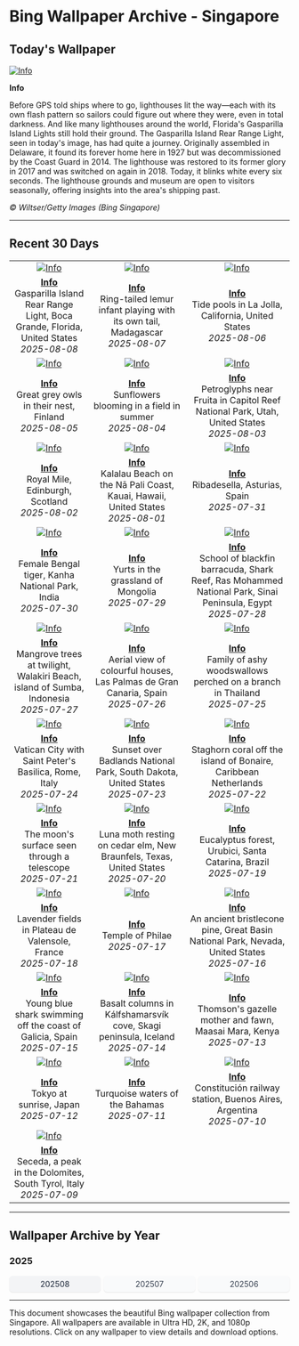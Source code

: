 # Bing Wallpaper Archive - Singapore

## Today's Wallpaper

[![Info](https://www.bing.com/th?id=OHR.GasparillaLight_ROW6062509878_UHD.jpg&pid=hp&w=2560)](https://bing.codexun.com/sg/detail/20250808)

**Info**

Before GPS told ships where to go, lighthouses lit the way—each with its own flash pattern so sailors could figure out where they were, even in total darkness. And like many lighthouses around the world, Florida's Gasparilla Island Lights still hold their ground. The Gasparilla Island Rear Range Light, seen in today's image, has had quite a journey. Originally assembled in Delaware, it found its forever home here in 1927 but was decommissioned by the Coast Guard in 2014. The lighthouse was restored to its former glory in 2017 and was switched on again in 2018. Today, it blinks white every six seconds. The lighthouse grounds and museum are open to visitors seasonally, offering insights into the area's shipping past.

*© Wiltser/Getty Images (Bing Singapore)*

---

## Recent 30 Days

| | | |
|:---:|:---:|:---:|
| [![Info](https://www.bing.com/th?id=OHR.GasparillaLight_ROW6062509878_UHD.jpg&pid=hp&w=2560)](https://bing.codexun.com/sg/detail/20250808) | [![Info](https://www.bing.com/th?id=OHR.BabyLemur_ROW5956965002_UHD.jpg&pid=hp&w=2560)](https://bing.codexun.com/sg/detail/20250807) | [![Info](https://www.bing.com/th?id=OHR.CaliforniaTidepool_ROW5850471362_UHD.jpg&pid=hp&w=2560)](https://bing.codexun.com/sg/detail/20250806) | 
| **[Info](https://bing.codexun.com/sg/detail/20250808)**<br>Gasparilla Island Rear Range Light, Boca Grande, Florida, United States<br>*2025-08-08* | **[Info](https://bing.codexun.com/sg/detail/20250807)**<br>Ring-tailed lemur infant playing with its own tail, Madagascar<br>*2025-08-07* | **[Info](https://bing.codexun.com/sg/detail/20250806)**<br>Tide pools in La Jolla, California, United States<br>*2025-08-06* | 
| [![Info](https://www.bing.com/th?id=OHR.LaplandOwl_ROW5757623428_UHD.jpg&pid=hp&w=2560)](https://bing.codexun.com/sg/detail/20250805) | [![Info](https://www.bing.com/th?id=OHR.HappySunflower_ROW5658655277_UHD.jpg&pid=hp&w=2560)](https://bing.codexun.com/sg/detail/20250804) | [![Info](https://www.bing.com/th?id=OHR.FruitaPetroglyphs_ROW5543812447_UHD.jpg&pid=hp&w=2560)](https://bing.codexun.com/sg/detail/20250803) | 
| **[Info](https://bing.codexun.com/sg/detail/20250805)**<br>Great grey owls in their nest, Finland<br>*2025-08-05* | **[Info](https://bing.codexun.com/sg/detail/20250804)**<br>Sunflowers blooming in a field in summer<br>*2025-08-04* | **[Info](https://bing.codexun.com/sg/detail/20250803)**<br>Petroglyphs near Fruita in Capitol Reef National Park, Utah, United States<br>*2025-08-03* | 
| [![Info](https://www.bing.com/th?id=OHR.EdinburghFringe_ROW5428357489_UHD.jpg&pid=hp&w=2560)](https://bing.codexun.com/sg/detail/20250802) | [![Info](https://www.bing.com/th?id=OHR.NaPaliKauai_ROW5276434924_UHD.jpg&pid=hp&w=2560)](https://bing.codexun.com/sg/detail/20250801) | [![Info](https://www.bing.com/th?id=OHR.RibadesellaSummer_ROW5171975400_UHD.jpg&pid=hp&w=2560)](https://bing.codexun.com/sg/detail/20250731) | 
| **[Info](https://bing.codexun.com/sg/detail/20250802)**<br>Royal Mile, Edinburgh, Scotland<br>*2025-08-02* | **[Info](https://bing.codexun.com/sg/detail/20250801)**<br>Kalalau Beach on the Nā Pali Coast, Kauai, Hawaii, United States<br>*2025-08-01* | **[Info](https://bing.codexun.com/sg/detail/20250731)**<br>Ribadesella, Asturias, Spain<br>*2025-07-31* | 
| [![Info](https://www.bing.com/th?id=OHR.TigerDay_ROW4927777950_UHD.jpg&pid=hp&w=2560)](https://bing.codexun.com/sg/detail/20250730) | [![Info](https://www.bing.com/th?id=OHR.MongoliaYurts_ROW4824239487_UHD.jpg&pid=hp&w=2560)](https://bing.codexun.com/sg/detail/20250729) | [![Info](https://www.bing.com/th?id=OHR.BlackfinBarracuda_ROW4721072499_UHD.jpg&pid=hp&w=2560)](https://bing.codexun.com/sg/detail/20250728) | 
| **[Info](https://bing.codexun.com/sg/detail/20250730)**<br>Female Bengal tiger, Kanha National Park, India<br>*2025-07-30* | **[Info](https://bing.codexun.com/sg/detail/20250729)**<br>Yurts in the grassland of Mongolia<br>*2025-07-29* | **[Info](https://bing.codexun.com/sg/detail/20250728)**<br>School of blackfin barracuda, Shark Reef, Ras Mohammed National Park, Sinai Peninsula, Egypt<br>*2025-07-28* | 
| [![Info](https://www.bing.com/th?id=OHR.MangroveTwilight_ROW4626130443_UHD.jpg&pid=hp&w=2560)](https://bing.codexun.com/sg/detail/20250727) | [![Info](https://www.bing.com/th?id=OHR.LasPalmas_ROW4505111661_UHD.jpg&pid=hp&w=2560)](https://bing.codexun.com/sg/detail/20250726) | [![Info](https://www.bing.com/th?id=OHR.AshyWoodswallow_ROW0000420936_UHD.jpg&pid=hp&w=2560)](https://bing.codexun.com/sg/detail/20250725) | 
| **[Info](https://bing.codexun.com/sg/detail/20250727)**<br>Mangrove trees at twilight, Walakiri Beach, island of Sumba, Indonesia<br>*2025-07-27* | **[Info](https://bing.codexun.com/sg/detail/20250726)**<br>Aerial view of colourful houses, Las Palmas de Gran Canaria, Spain<br>*2025-07-26* | **[Info](https://bing.codexun.com/sg/detail/20250725)**<br>Family of ashy woodswallows perched on a branch in Thailand<br>*2025-07-25* | 
| [![Info](https://www.bing.com/th?id=OHR.VaticanCity_ROW9915711454_UHD.jpg&pid=hp&w=2560)](https://bing.codexun.com/sg/detail/20250724) | [![Info](https://www.bing.com/th?id=OHR.BadlandsSunset_ROW9806016673_UHD.jpg&pid=hp&w=2560)](https://bing.codexun.com/sg/detail/20250723) | [![Info](https://www.bing.com/th?id=OHR.AcroporaReef_ROW9713296408_UHD.jpg&pid=hp&w=2560)](https://bing.codexun.com/sg/detail/20250722) | 
| **[Info](https://bing.codexun.com/sg/detail/20250724)**<br>Vatican City with Saint Peter's Basilica, Rome, Italy<br>*2025-07-24* | **[Info](https://bing.codexun.com/sg/detail/20250723)**<br>Sunset over Badlands National Park, South Dakota, United States<br>*2025-07-23* | **[Info](https://bing.codexun.com/sg/detail/20250722)**<br>Staghorn coral off the island of Bonaire, Caribbean Netherlands<br>*2025-07-22* | 
| [![Info](https://www.bing.com/th?id=OHR.BigMoon_ROW9629931774_UHD.jpg&pid=hp&w=2560)](https://bing.codexun.com/sg/detail/20250721) | [![Info](https://www.bing.com/th?id=OHR.MothWeek_ROW9542610307_UHD.jpg&pid=hp&w=2560)](https://bing.codexun.com/sg/detail/20250720) | [![Info](https://www.bing.com/th?id=OHR.EucaliptoSC_ROW7955901675_UHD.jpg&pid=hp&w=2560)](https://bing.codexun.com/sg/detail/20250719) | 
| **[Info](https://bing.codexun.com/sg/detail/20250721)**<br>The moon's surface seen through a telescope<br>*2025-07-21* | **[Info](https://bing.codexun.com/sg/detail/20250720)**<br>Luna moth resting on cedar elm, New Braunfels, Texas, United States<br>*2025-07-20* | **[Info](https://bing.codexun.com/sg/detail/20250719)**<br>Eucalyptus forest, Urubici, Santa Catarina, Brazil<br>*2025-07-19* | 
| [![Info](https://www.bing.com/th?id=OHR.FranceLavender_ROW9151171980_UHD.jpg&pid=hp&w=2560)](https://bing.codexun.com/sg/detail/20250718) | [![Info](https://www.bing.com/th?id=OHR.TemplePhilae_ROW9063878443_UHD.jpg&pid=hp&w=2560)](https://bing.codexun.com/sg/detail/20250717) | [![Info](https://www.bing.com/th?id=OHR.PerseidsPine_ROW8981452096_UHD.jpg&pid=hp&w=2560)](https://bing.codexun.com/sg/detail/20250716) | 
| **[Info](https://bing.codexun.com/sg/detail/20250718)**<br>Lavender fields in Plateau de Valensole, France<br>*2025-07-18* | **[Info](https://bing.codexun.com/sg/detail/20250717)**<br>Temple of Philae<br>*2025-07-17* | **[Info](https://bing.codexun.com/sg/detail/20250716)**<br>An ancient bristlecone pine, Great Basin National Park, Nevada, United States<br>*2025-07-16* | 
| [![Info](https://www.bing.com/th?id=OHR.YoungShark_ROW8712681767_UHD.jpg&pid=hp&w=2560)](https://bing.codexun.com/sg/detail/20250715) | [![Info](https://www.bing.com/th?id=OHR.BasaltColumns_ROW8629166407_UHD.jpg&pid=hp&w=2560)](https://bing.codexun.com/sg/detail/20250714) | [![Info](https://www.bing.com/th?id=OHR.ThomsonGazelle_ROW8400660458_UHD.jpg&pid=hp&w=2560)](https://bing.codexun.com/sg/detail/20250713) | 
| **[Info](https://bing.codexun.com/sg/detail/20250715)**<br>Young blue shark swimming off the coast of Galicia, Spain<br>*2025-07-15* | **[Info](https://bing.codexun.com/sg/detail/20250714)**<br>Basalt columns in Kálfshamarsvík cove, Skagi peninsula, Iceland<br>*2025-07-14* | **[Info](https://bing.codexun.com/sg/detail/20250713)**<br>Thomson's gazelle mother and fawn, Maasai Mara, Kenya<br>*2025-07-13* | 
| [![Info](https://www.bing.com/th?id=OHR.TokyoSunrise_ROW8328728305_UHD.jpg&pid=hp&w=2560)](https://bing.codexun.com/sg/detail/20250712) | [![Info](https://www.bing.com/th?id=OHR.BahamaBlues_ROW5508297502_UHD.jpg&pid=hp&w=2560)](https://bing.codexun.com/sg/detail/20250711) | [![Info](https://www.bing.com/th?id=OHR.ConstitucionStation_ROW5458871760_UHD.jpg&pid=hp&w=2560)](https://bing.codexun.com/sg/detail/20250710) | 
| **[Info](https://bing.codexun.com/sg/detail/20250712)**<br>Tokyo at sunrise, Japan<br>*2025-07-12* | **[Info](https://bing.codexun.com/sg/detail/20250711)**<br>Turquoise waters of the Bahamas<br>*2025-07-11* | **[Info](https://bing.codexun.com/sg/detail/20250710)**<br>Constitución railway station, Buenos Aires, Argentina<br>*2025-07-10* | 
| [![Info](https://www.bing.com/th?id=OHR.SecedaPeak_ROW5372649409_UHD.jpg&pid=hp&w=2560)](https://bing.codexun.com/sg/detail/20250709) |  |  | 
| **[Info](https://bing.codexun.com/sg/detail/20250709)**<br>Seceda, a peak in the Dolomites, South Tyrol, Italy<br>*2025-07-09* |  |  | 


---

## Wallpaper Archive by Year

### 2025
<div style="display: grid; grid-template-columns: repeat(auto-fit, minmax(80px, 1fr)); gap: 6px; margin: 12px 0;">
<a href="https://bing.codexun.com/sg/archive/202508" style="padding: 6px 12px; font-size: 14px; border-radius: 6px; box-shadow: 0 1px 2px rgba(0,0,0,0.1); background-color: #f3f4f6; color: #374151; text-decoration: none; text-align: center; transition: background-color 0.2s ease; font-weight: 500;">202508</a>
<a href="https://bing.codexun.com/sg/archive/202507" style="padding: 6px 12px; font-size: 14px; border-radius: 6px; box-shadow: 0 1px 2px rgba(0,0,0,0.1); background-color: #f9fafb; color: #374151; text-decoration: none; text-align: center; transition: background-color 0.2s ease;">202507</a>
<a href="https://bing.codexun.com/sg/archive/202506" style="padding: 6px 12px; font-size: 14px; border-radius: 6px; box-shadow: 0 1px 2px rgba(0,0,0,0.1); background-color: #f9fafb; color: #374151; text-decoration: none; text-align: center; transition: background-color 0.2s ease;">202506</a>
</div>



---

This document showcases the beautiful Bing wallpaper collection from Singapore. All wallpapers are available in Ultra HD, 2K, and 1080p resolutions. Click on any wallpaper to view details and download options.
